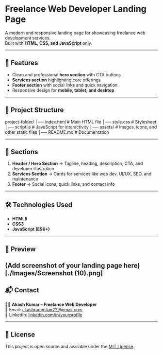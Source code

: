 # Freelance Web Developer Landing Page

A modern and responsive landing page for showcasing freelance web development services.  
Built with **HTML, CSS, and JavaScript** only.

---

## 🚀 Features
- Clean and professional **hero section** with CTA buttons
- **Services section** highlighting core offerings
- **Footer section** with social links and quick navigation
- Responsive design for **mobile, tablet, and desktop**

---

## 📂 Project Structure
project-folder/
│── index.html # Main HTML file
│── style.css # Stylesheet
│── script.js # JavaScript for interactivity
│── assets/ # Images, icons, and other static files
│── README.md # Documentation


---

## 🎨 Sections
1. **Header / Hero Section** → Tagline, heading, description, CTA, and developer illustration  
2. **Services Section** → Cards for services like web dev, UI/UX, SEO, and maintenance  
3. **Footer** → Social icons, quick links, and contact info  

---

## 🛠️ Technologies Used
- **HTML5**
- **CSS3**
- **JavaScript (ES6+)**

---

## 📸 Preview
(Add screenshot of your landing page here)
[./Images/Screenshot (10).png]
---

## 📬 Contact
👨‍💻 **Akash Kumar – Freelance Web Developer**  
📧 Email: akashrammilan22@gmail.com  
💼 LinkedIn: [linkedin.com/in/yourprofile](https://linkedin.com/in/yourprofile)

---

## 📜 License
This project is open source and available under the [MIT License](LICENSE).